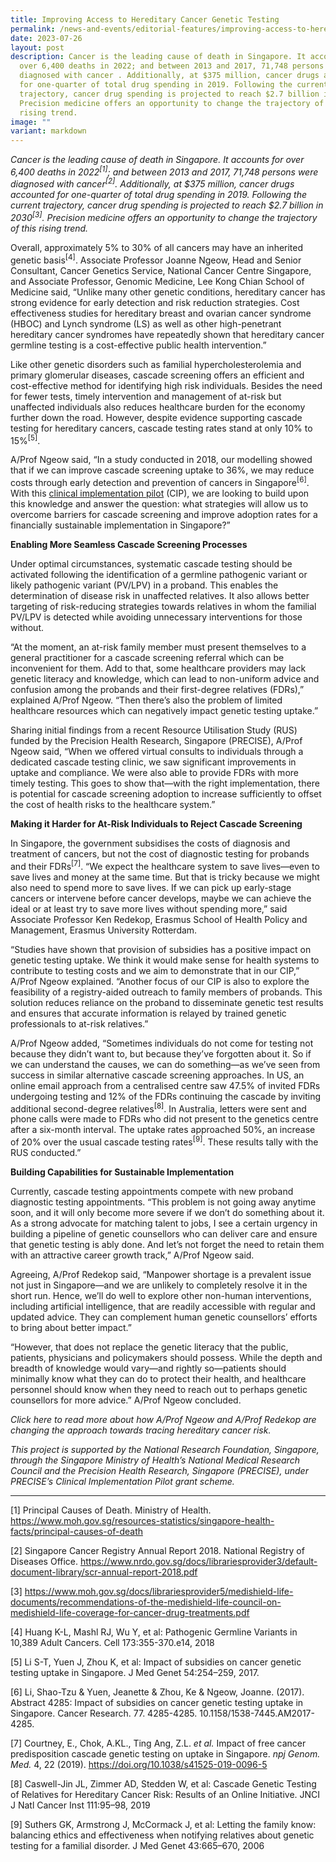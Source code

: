 ```yaml
---
title: Improving Access to Hereditary Cancer Genetic Testing
permalink: /news-and-events/editorial-features/improving-access-to-hereditary-cancer-genetic-testing/
date: 2023-07-26
layout: post
description: Cancer is the leading cause of death in Singapore. It accounts for
  over 6,400 deaths in 2022; and between 2013 and 2017, 71,748 persons were
  diagnosed with cancer . Additionally, at $375 million, cancer drugs accounted
  for one-quarter of total drug spending in 2019. Following the current
  trajectory, cancer drug spending is projected to reach $2.7 billion in 2030 .
  Precision medicine offers an opportunity to change the trajectory of this
  rising trend.
image: ""
variant: markdown
---
```

*Cancer is the leading cause of death in Singapore. It accounts for over 6,400 deaths in 2022<sup>[1]</sup>; and between 2013 and 2017, 71,748 persons were diagnosed with cancer<sup>[2]</sup>. Additionally,&nbsp;at $375 million, cancer drugs accounted for one-quarter of total drug spending in 2019. Following the current trajectory, cancer drug spending is projected to reach $2.7 billion in 2030<sup>[3]</sup>. Precision medicine offers an opportunity to change the trajectory of this rising trend.*

Overall, approximately 5% to 30% of all cancers may have an inherited genetic basis<sup>[4]</sup>. Associate Professor Joanne Ngeow, Head and Senior Consultant, Cancer Genetics Service, National Cancer Centre Singapore, and Associate Professor, Genomic Medicine, Lee Kong Chian School of Medicine said, “Unlike many other genetic conditions, hereditary cancer has strong evidence for early detection and risk reduction strategies. Cost effectiveness studies for hereditary breast and ovarian cancer syndrome (HBOC) and Lynch syndrome (LS) as well as other high-penetrant hereditary cancer syndromes have repeatedly shown that hereditary cancer germline testing is a cost-effective public health intervention.”

Like other genetic disorders such as familial hypercholesterolemia and primary glomerular diseases, cascade screening offers an efficient and cost-effective method for identifying high risk individuals. Besides the need for fewer tests, timely intervention and management of at-risk but unaffected individuals also reduces healthcare burden for the economy further down the road. However, despite evidence supporting cascade testing for hereditary cancers, cascade testing rates stand at only 10% to 15%<sup>[5]</sup>.

A/Prof Ngeow said, “In a study conducted in 2018, our modelling showed that if we can improve cascade screening uptake to 36%, we may reduce costs through early detection and prevention of cancers in Singapore<sup>[6]</sup>. With this [clinical implementation pilot](https://www.npm.sg/cip/) (CIP), we are looking to build upon this knowledge and answer the question: what strategies will allow us to overcome barriers for cascade screening and improve adoption rates for a financially sustainable implementation in Singapore?”

**Enabling More Seamless Cascade Screening Processes**

Under optimal circumstances, systematic cascade testing should be activated following the identification of a germline pathogenic variant or likely pathogenic variant (PV/LPV) in a proband. This enables the determination of disease risk in unaffected relatives. It also allows better targeting of risk-reducing strategies towards relatives in whom the familial PV/LPV is detected while avoiding unnecessary interventions for those without.
  
“At the moment, an at-risk family member must present themselves to a general practitioner for a cascade screening referral which can be inconvenient for them. Add to that, some healthcare providers may lack genetic literacy and knowledge, which can lead to non-uniform advice and confusion among the probands and their first-degree relatives (FDRs),” explained A/Prof Ngeow. “Then there’s also the problem of limited healthcare resources which can negatively impact genetic testing uptake.”

Sharing initial findings from a recent Resource Utilisation Study (RUS) funded by the Precision Health Research, Singapore (PRECISE), A/Prof Ngeow said, “When we offered virtual consults to individuals through a dedicated cascade testing clinic, we saw significant improvements in uptake and compliance. We were also able to provide FDRs with more timely testing. This goes to show that—with the right implementation, there is potential for cascade screening adoption to increase sufficiently to offset the cost of health risks to the healthcare system.”

**Making it Harder for At-Risk Individuals to Reject Cascade Screening**&nbsp;

In Singapore, the government subsidises the costs of diagnosis and treatment of cancers, but not the cost of diagnostic testing for probands and their FDRs<sup>[7]</sup>. “We expect the healthcare system to save lives—even to save lives and money at the same time. But that is tricky because we might also need to spend more to save lives. If we can pick up early-stage cancers or intervene before cancer develops, maybe we can achieve the ideal or at least try to save more lives without spending more,” said Associate Professor Ken Redekop, Erasmus School of Health Policy and Management, Erasmus University Rotterdam.

“Studies have shown that provision of subsidies has a positive impact on genetic testing uptake. We think it would make sense for health systems to contribute to testing costs and we aim to demonstrate that in our CIP,” A/Prof Ngeow explained. “Another focus of our CIP is also to explore the feasibility of a registry-aided outreach to family members of probands. This solution reduces reliance on the proband to disseminate genetic test results and ensures that accurate information is relayed by trained genetic professionals to at-risk relatives.”

A/Prof Ngeow added, “Sometimes individuals do not come for testing not because they didn’t want to, but because they’ve forgotten about it. So if we can understand the causes, we can do something—as we’ve seen from success in similar alternative cascade screening approaches. In US, an online email approach from a centralised centre saw 47.5% of invited FDRs undergoing testing and 12% of the FDRs continuing the cascade by inviting additional second-degree relatives<sup>[8]</sup>. In Australia, letters were sent and phone calls were made to FDRs who did not present to the genetics centre after a six-month interval. The uptake rates approached 50%, an increase of 20% over the usual cascade testing rates<sup>[9]</sup>. These results tally with the RUS conducted.”

**Building Capabilities for Sustainable Implementation**

Currently, cascade testing appointments compete with new proband diagnostic testing appointments. “This problem is not going away anytime soon, and it will only become more severe if we don’t do something about it. As a strong advocate for matching talent to jobs, I see a certain urgency in building a pipeline of genetic counsellors who can deliver care and ensure that genetic testing is ably done. And let’s not forget the need to retain them with an attractive career growth track,” A/Prof Ngeow said.

Agreeing, A/Prof Redekop said, “Manpower shortage is a prevalent issue not just in Singapore—and we are unlikely to completely resolve it in the short run. Hence, we’ll do well to explore other non-human interventions, including artificial intelligence, that are readily accessible with regular and updated advice. They can complement human genetic counsellors’ efforts to bring about better impact.”

“However, that does not replace the genetic literacy that the public, patients, physicians and policymakers should possess. While the depth and breadth of knowledge would vary—and rightly so—patients should minimally know what they can do to protect their health, and healthcare personnel should know when they need to reach out to perhaps genetic counsellors for more advice.” A/Prof Ngeow concluded.

_Click&nbsp;here&nbsp;to read more about how A/Prof Ngeow and A/Prof Redekop are changing the approach towards tracing hereditary cancer risk._&nbsp;

_This project is supported by the National Research Foundation, Singapore, through the Singapore Ministry of Health’s National Medical Research Council and the Precision Health Research, Singapore (PRECISE), under PRECISE’s Clinical Implementation Pilot grant scheme._

  

* * *

[1] Principal Causes of Death. Ministry of Health. https://www.moh.gov.sg/resources-statistics/singapore-health-facts/principal-causes-of-death

[2] Singapore Cancer Registry Annual Report 2018.&nbsp;National Registry of Diseases Office. https://www.nrdo.gov.sg/docs/librariesprovider3/default-document-library/scr-annual-report-2018.pdf

[3] https://www.moh.gov.sg/docs/librariesprovider5/medishield-life-documents/recommendations-of-the-medishield-life-council-on-medishield-life-coverage-for-cancer-drug-treatments.pdf

[4] Huang K-L, Mashl RJ, Wu Y, et al: Pathogenic Germline Variants in 10,389 Adult Cancers. Cell 173:355-370.e14, 2018&nbsp;

[5] Li S-T, Yuen J, Zhou K, et al: Impact of subsidies on cancer genetic testing uptake in Singapore. J Med Genet 54:254–259, 2017.

[6] Li, Shao-Tzu &amp; Yuen, Jeanette &amp; Zhou, Ke &amp; Ngeow, Joanne. (2017). Abstract 4285: Impact of subsidies on cancer genetic testing uptake in Singapore. Cancer Research. 77. 4285-4285. 10.1158/1538-7445.AM2017-4285.

[7] Courtney, E., Chok, A.KL., Ting Ang, Z.L.&nbsp;_et al._&nbsp;Impact of free cancer predisposition cascade genetic testing on uptake in Singapore.&nbsp;_npj Genom. Med._&nbsp;4, 22 (2019). https://doi.org/10.1038/s41525-019-0096-5

[8] Caswell-Jin JL, Zimmer AD, Stedden W, et al: Cascade Genetic Testing of Relatives for Hereditary Cancer Risk: Results of an Online Initiative. JNCI J Natl Cancer Inst 111:95–98, 2019

[9] Suthers GK, Armstrong J, McCormack J, et al: Letting the family know: balancing ethics and effectiveness when notifying relatives about genetic testing for a familial disorder. J Med Genet 43:665–670, 2006